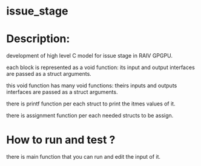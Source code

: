 # issue_stage
# Description:
development of high level C model for issue stage in RAIV GPGPU.

each block is represented as a void function: its input and output interfaces are passed as a struct arguments.

this void function has many void functions: theirs inputs and outputs interfaces are passed as a struct arguments.

there is printf function per each struct to print the itmes values of it.

there is assignment function per each needed structs to be assign.

# How to run and test ?
there is main function that you can run and edit the input of it.
